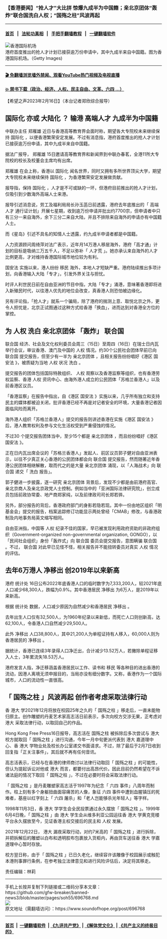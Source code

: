 ### 【香港要闻】“抢人才”大比拼  惊爆九成半为中国籍；亲北京团体“轰炸”联合国洗白人权；“国殇之柱”风波再起
------------------------

#### [首页](https://github.com/gfw-breaker/banned-news3/blob/master/README.md) &nbsp;&nbsp;|&nbsp;&nbsp; [法轮功真相](https://github.com/begood0513/basic/blob/master/README.md)  &nbsp;&nbsp;|&nbsp;&nbsp; [手把手翻墙教程](https://github.com/gfw-breaker/guides/wiki)  &nbsp;&nbsp;|&nbsp;&nbsp; [一键翻墙软件](https://github.com/gfw-breaker/nogfw/blob/master/README.md)  



<div><img alt="香港国际机场" src="https://img.soundofhope.org/2023-02/gettyimages-1453293788-1676571924190.jpg"/>
<br/><figcaption class="caption">
 港府首度推出的抢人才计划已接获逾万份申请中，其中九成半来自中国籍。图为香港国际机场。（Getty Images)
</figcaption></div><hr/>

#### [ 🎬  免翻墙浏览墙外禁闻、观看YouTube热门视频及电视直播](https://github.com/gfw-breaker/HelloWorld)

#### [ 💥  禁书下载（政治、经济、人权、民主自由、文革、六四 ...）](https://github.com/gfw-breaker/books/blob/master/README.md)

<div><div class="Content__Wrapper sc-1bvya0-0 elmmKw article_body" data-checkusr="" itemprop="articleBody">
 <div id="post_place_1">
 </div>
 <p class="meta-top">
  <span class="meta">
   【希望之声2023年2月16日】（本台记者郑欣综合报导）
  </span>
 </p>
 <h2>
  <ok href="/term/97981">
   国际化
  </ok>
  亦或
  <ok href="/term/649689">
   大陆化
  </ok>
  ？ 输港
  <ok href="/term/80641">
   高端人才
  </ok>
  九成半为中国籍
 </h2>
 <p>
  中联办主任
  <ok href="/term/317689">
   郑雁雄
  </ok>
  近日与香港高等教育界会面时称，期望各大专院校未来继续保持
  <ok href="/term/97981">
   国际化
  </ok>
  ，以便香港繁荣安定发展。不过有消息指，港府首度推出的抢人才计划已接获逾万份申请，其中九成半来自中国籍。
 </p>
 <p>
  据法广报导，
  <ok href="/term/317689">
   郑雁雄
  </ok>
  15日邀请高等教育界和新闻界到中联办春茗，全港11所大专院校的校长及校董会主席均有出席。
 </p>
 <p>
  <ok href="/term/317689">
   郑雁雄
  </ok>
  在会上称，香港以
  <ok href="/term/97981">
   国际化
  </ok>
  闻名世界，同时又拥有多所世界顶尖大学，期望大专院校未来继续保持
  <ok href="/term/97981">
   国际化
  </ok>
  ，为香港繁荣安定发展做贡献。
 </p>
 <p>
  报导指，保持
  <ok href="/term/97981">
   国际化
  </ok>
  ，人才是不可或缺的一环，但港府目前推出的抢人才计划，仅吸引到少数海外高端人士来港。
 </p>
 <p>
  报导引述消息说，劳工及福利局局长孙玉菡日前透露，港府去年底推出的「
  <ok href="/term/80641">
   高端人才
  </ok>
  通行证计划」开展七星期，收到逾万份申请并批出约7700宗，但申请者中只有三分一来自海外，余下三分二来自大陆，并且不排除来自海外的申请亦有中国籍人士。
 </p>
 <p>
  而《星岛》引述不具名的知情人士透露，约九成半申请者都是中国籍。
 </p>
 <p>
  人力资源顾问周绮萍对法广表示，近年月14万港人移居海外，港府「高才通」计划的目标是吸纳三万五千人，不足以弥补「
  <ok href="/term/839715">
   人才荒
  </ok>
  」。她亦承认来自海外的人才比例更高，才对维持香港国际城市地位较为有利。
 </p>
 <p>
  <ok href="/term/99050">
   国安法
  </ok>
  实施以来，港人纷纷
  <ok href="/term/2460">
   移民
  </ok>
  海外，本地人才短缺严重。港府陆续推出多项计划，向香港输入大陆「专才」，引发外界关注与担忧。
 </p>
 <p>
  时评人利世民日前在自由亚洲的节目中指，大陆「专才」涌港，意味著香港即将进入新殖民时代，以往港人优先的地位会改变，真香港人则恐怕被边缘化。
 </p>
 <p>
  另有评论指，「抢人才」就系一个骗局，除了港府的揣测上意、取悦北京之外，更令人担忧是，北京正试图通过这种方式给香港「换血」，进而达到对香港全方位的掌控。
 </p>
 <h2>
  <strong>
   为
   <ok href="/term/957">
    人权
   </ok>
   <ok href="/term/16146">
    洗白
   </ok>
   <ok href="/term/839718">
    亲北京团体
   </ok>
   「轰炸」
   <ok href="/term/2372">
    联合国
   </ok>
  </strong>
 </h2>
 <p>
  <ok href="/term/2372">
   联合国
  </ok>
  经济、社会及文化权利委员会周三（15日）至周四（16日）在瑞士日内瓦举行会议，审议香港、澳门及中国的
  <ok href="/term/957">
   人权
  </ok>
  情况。约30个公民社会团体早前已向
  <ok href="/term/2372">
   联合国
  </ok>
  提交报告，但至少有一半为
  <ok href="/term/839718">
   亲北京团体
  </ok>
  ，且相关报告纷纷唱好《港区
  <ok href="/term/99050">
   国安法
  </ok>
  》，被质疑为当地
  <ok href="/term/957">
   人权
  </ok>
  状况
  <ok href="/term/16146">
   洗白
  </ok>
  。
 </p>
 <p>
  提交报告的团体包括国际特赦组织、
  <ok href="/term/957">
   人权
  </ok>
  观察以及香港监察等组织，也有香港劳权监察、香港
  <ok href="/term/957">
   人权
  </ok>
  资讯中心、由海外港人成立的公民团体「苏格兰香港人」以及前香港区议员。
 </p>
 <p>
  「香港监察」在报告中指出，自《港区
  <ok href="/term/99050">
   国安法
  </ok>
  》实施以来，几乎所有独立和支持民主的媒体都被迫关闭，批评香港已经不再是对记者安全的环境，大量香港记者因面临风险而离开。
 </p>
 <p>
  海外港人组织「苏格兰香港人」提交的报告则讲述香港在实施《港区
  <ok href="/term/99050">
   国安法
  </ok>
  》后，港人教育权利及参与文化生活权受到严重侵蚀的情况。
 </p>
 <p>
  不过30 个提交报告团体当中，至少15个都是
  <ok href="/term/839718">
   亲北京团体
  </ok>
  ，而且纷纷唱好《港区
  <ok href="/term/99050">
   国安法
  </ok>
  》。
 </p>
 <p>
  正在日内瓦出席会议的「苏格兰香港人」发起人、前区议员郭子健对自由亚洲表示，以往不少真正关心香港的公民团体都会向
  <ok href="/term/2372">
   联合国
  </ok>
  提交报告，然而随著近年香港公民团体相继解散，取而代之的是大量
  <ok href="/term/839718">
   亲北京团体
  </ok>
  涌现，以「人海战术」向
  <ok href="/term/2372">
   联合国
  </ok>
  递交「
  <ok href="/term/16146">
   洗白
  </ok>
  报告」。
 </p>
 <p>
  郭子健进一步披露，逐一研究
  <ok href="/term/839718">
   亲北京团体
  </ok>
  背景后，发现不少都是由前港府高官、亲北京商人及亲北京政党人士控制。例如当中的「亚洲国际法律研究院」，创立成员包括前政协常委、地产商郑家纯，以及前律政司司长郑若骅。
 </p>
 <p>
  另外，部分报告的背后，香港政府部门的身影若隐若现。其中一份由地区组织「明基金会」提交的报告，档案追踪修订功能显示两处曾经「CMAB」修改，与香港政制及内地事务局英文缩写相同。
 </p>
 <p>
  自由亚洲指，中国等
  <ok href="/term/957">
   人权
  </ok>
  纪录不佳的国家，早已被发现利用政府资助的非政府组织（Government-organized non-governmental organization, GONGO），以「民间社会组织」身份「轰炸式」向
  <ok href="/term/2372">
   联合国
  </ok>
  委员会提交报告，意图瞒骗
  <ok href="/term/2372">
   联合国
  </ok>
  。不过，
  <ok href="/term/2372">
   联合国
  </ok>
  对此早已见怪不怪，相关报告并不能扭转委员对真实
  <ok href="/term/957">
   人权
  </ok>
  情况的评估。
 </p>
 <h2>
  <strong>
   去年6万港人
   <ok href="/term/839724">
    净移出
   </ok>
   创2019年以来新高
  </strong>
 </h2>
 <p>
  港府
  <ok href="/term/839721">
   统计处
  </ok>
  16日公布2022年底香港人口的临时数字为7,333,200人，较2021年底人口减少68,300人，跌幅为0.9%。其中香港居民
  <ok href="/term/839724">
   净移出
  </ok>
  为6万人，是2019年以来新高。
 </p>
 <p>
  根据
  <ok href="/term/839721">
   统计处
  </ok>
  数据，人口减少原因为自然减少和香港居民
  <ok href="/term/839724">
   净移出
  </ok>
  。
 </p>
 <p>
  去年出生人口仅有32,500人，为1960年纪录以来新低，而死亡人口则创新高，达62,100人，令香港人口自然减少29,500人。
 </p>
 <p>
  此外
  <ok href="/term/839724">
   净移出
  </ok>
  人口38,800人，其中21,200人为单程证持有人移入，60,000人则为香港居民的
  <ok href="/term/839724">
   净移出
  </ok>
  。
 </p>
 <p>
  据统计，香港已连续3年录得人口净迁出，合计减少13.52万人，若撇除单程证移入人士，3年累流失18.53万人。
 </p>
 <p>
  港府发言人指，净迁移涵盖香港居民以工作、读书和
  <ok href="/term/2460">
   移民
  </ok>
  等各种目的进出香港的流动，因港人离境无须申报目的，当局亦没有细分数字。又称，香港作为一个国际城市，人口的流动性一直很高。
 </p>
 <h2>
  <strong>
   「
   <ok href="/term/537116">
    国殇之柱
   </ok>
   」风波再起 创作者考虑采取法律行动
  </strong>
 </h2>
 <p>
  香
  <ok href="/term/12810">
   港大
  </ok>
  学2021年12月将放在校园25年之久的「
  <ok href="/term/537116">
   国殇之柱
  </ok>
  」移走后，一直未能物归原主。创作雕塑的丹麦艺术家高志活日前表示，多次向校方交涉无果，正考虑对
  <ok href="/term/12810">
   港大
  </ok>
  采取法律行动，以取回自己的作品。
 </p>
 <p>
  Hong Kong Free Press16日报导，高志活在
  <ok href="/term/537116">
   国殇之柱
  </ok>
  被拆除后多次尝试与
  <ok href="/term/12810">
   港大
  </ok>
  校方就取回「
  <ok href="/term/537116">
   国殇之柱
  </ok>
  」进行沟通，今年一月中旬更派代表到
  <ok href="/term/12810">
   港大
  </ok>
  嘉道理中心、香
  <ok href="/term/12810">
   港大
  </ok>
  学物业处及校长办公室递交书面请求。不过，除了最后于2月7日收到回复指「正关注事件」，其后就不再有任何音讯。
 </p>
 <p>
  高志活表示，已经与在香港的律师商讨以法律行动取回「
  <ok href="/term/537116">
   国殇之柱
  </ok>
  」的可能性，但认为提起诉讼对他或
  <ok href="/term/12810">
   港大
  </ok>
  而言，都要付出高昂代价。因此目前仍然希望在不诉诸法庭的情况下取回「
  <ok href="/term/537116">
   国殇之柱
  </ok>
  」，不过在必要时将会采取法律行动。
 </p>
 <p>
  「
  <ok href="/term/537116">
   国殇之柱
  </ok>
  」是丹麦雕塑家高志活于1997年为纪念「
  <ok href="/term/2990">
   六四
  </ok>
  事件」八周年而制作。柱上刻有多个身躯扭曲面容痛苦的人像，象征
  <ok href="/term/2990">
   六四
  </ok>
  事件中遭到血腥镇压的死难者，基座以红字刻上「
  <ok href="/term/2990">
   六四
  </ok>
  屠杀」和「老人岂能够杀光年轻人」等字样。
 </p>
 <p>
  1998年11月3日，香
  <ok href="/term/12810">
   港大
  </ok>
  学学生会全民投票通过永久摆放「
  <ok href="/term/537116">
   国殇之柱
  </ok>
  」。1999年6月4日晚，「
  <ok href="/term/537116">
   国殇之柱
  </ok>
  」由
  <ok href="/term/12810">
   港大
  </ok>
  学生会从维多利亚公园运往香
  <ok href="/term/12810">
   港大
  </ok>
  学黄克竞楼平台永久摆放至今，见证香港主权交接后的民主和
  <ok href="/term/957">
   人权
  </ok>
  发展。
 </p>
 <p>
  2021年12月22日，
  <ok href="/term/12810">
   港大
  </ok>
  漏夜采取行动，对约7米高的「
  <ok href="/term/537116">
   国殇之柱
  </ok>
  」进行拆除，并把拆解后的雕塑以白布和透明胶布包裹放入货柜内，再由货车送往香
  <ok href="/term/12810">
   港大
  </ok>
  学嘉道理中心暂时存放。
 </p>
 <p>
  校方翌日称，由于「
  <ok href="/term/537116">
   国殇之柱
  </ok>
  」已日久老化，继续容许该雕像于校园展示或触犯本港刑事罪行条例，在参考独立法律意见和进行风险评估后，决定将其移走。
 </p>
 <p class="meta-btm">
  责任编辑：林莉
 </p>
</div>
</div>
<hr/>
手机上长按并复制下列链接或二维码分享本文章：<br/>
https://github.com/gfw-breaker/banned-news3/blob/master/pages/soh55/696768.md <br/>
<a href='https://github.com/gfw-breaker/banned-news3/blob/master/pages/soh55/696768.md'><img src='https://github.com/gfw-breaker/banned-news3/blob/master/pages/soh55/696768.md.png'/></a> <br/>
原文地址（需翻墙访问）：https://www.soundofhope.org/post/696768


------------------------
#### [首页](https://github.com/gfw-breaker/banned-news3/blob/master/README.md) &nbsp;|&nbsp; [一键翻墙软件](https://github.com/gfw-breaker/nogfw/blob/master/README.md) &nbsp;| [《九评共产党》](https://github.com/gfw-breaker/9ping.md/blob/master/README.md#九评之一评共产党是什么) | [《解体党文化》](https://github.com/gfw-breaker/jtdwh.md/blob/master/README.md) | [《共产主义的终极目的》](https://github.com/gfw-breaker/gczydzjmd.md/blob/master/README.md)


<img src='http://gfw-breaker.win/banned-news3/pages/soh55/696768.md' width='0px' height='0px'/>